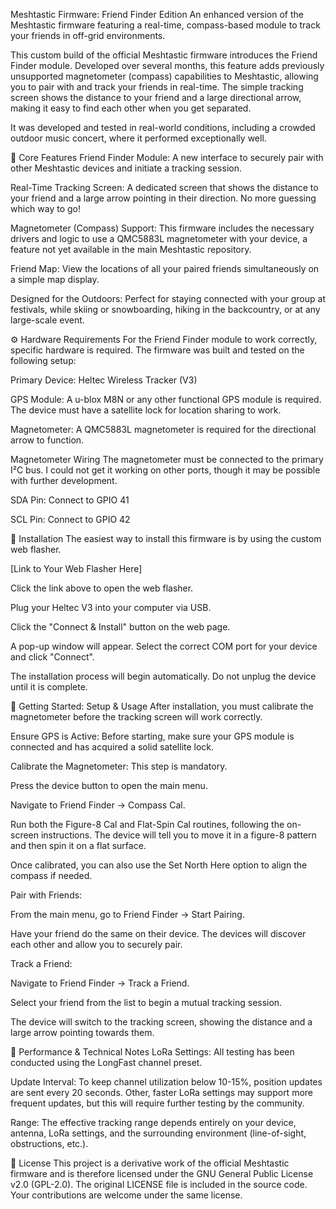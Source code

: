 Meshtastic Firmware: Friend Finder Edition
An enhanced version of the Meshtastic firmware featuring a real-time, compass-based module to track your friends in off-grid environments.

This custom build of the official Meshtastic firmware introduces the Friend Finder module. Developed over several months, this feature adds previously unsupported magnetometer (compass) capabilities to Meshtastic, allowing you to pair with and track your friends in real-time. The simple tracking screen shows the distance to your friend and a large directional arrow, making it easy to find each other when you get separated.

It was developed and tested in real-world conditions, including a crowded outdoor music concert, where it performed exceptionally well.

🎯 Core Features
Friend Finder Module: A new interface to securely pair with other Meshtastic devices and initiate a tracking session.

Real-Time Tracking Screen: A dedicated screen that shows the distance to your friend and a large arrow pointing in their direction. No more guessing which way to go!

Magnetometer (Compass) Support: This firmware includes the necessary drivers and logic to use a QMC5883L magnetometer with your device, a feature not yet available in the main Meshtastic repository.

Friend Map: View the locations of all your paired friends simultaneously on a simple map display.

Designed for the Outdoors: Perfect for staying connected with your group at festivals, while skiing or snowboarding, hiking in the backcountry, or at any large-scale event.

⚙️ Hardware Requirements
For the Friend Finder module to work correctly, specific hardware is required. The firmware was built and tested on the following setup:

Primary Device: Heltec Wireless Tracker (V3)

GPS Module: A u-blox M8N or any other functional GPS module is required. The device must have a satellite lock for location sharing to work.

Magnetometer: A QMC5883L magnetometer is required for the directional arrow to function.

Magnetometer Wiring
The magnetometer must be connected to the primary I²C bus. I could not get it working on other ports, though it may be possible with further development.

SDA Pin: Connect to GPIO 41

SCL Pin: Connect to GPIO 42

💾 Installation
The easiest way to install this firmware is by using the custom web flasher.

[Link to Your Web Flasher Here]

Click the link above to open the web flasher.

Plug your Heltec V3 into your computer via USB.

Click the "Connect & Install" button on the web page.

A pop-up window will appear. Select the correct COM port for your device and click "Connect".

The installation process will begin automatically. Do not unplug the device until it is complete.

🚀 Getting Started: Setup & Usage
After installation, you must calibrate the magnetometer before the tracking screen will work correctly.

Ensure GPS is Active: Before starting, make sure your GPS module is connected and has acquired a solid satellite lock.

Calibrate the Magnetometer: This step is mandatory.

Press the device button to open the main menu.

Navigate to Friend Finder -> Compass Cal.

Run both the Figure-8 Cal and Flat-Spin Cal routines, following the on-screen instructions. The device will tell you to move it in a figure-8 pattern and then spin it on a flat surface.

Once calibrated, you can also use the Set North Here option to align the compass if needed.

Pair with Friends:

From the main menu, go to Friend Finder -> Start Pairing.

Have your friend do the same on their device. The devices will discover each other and allow you to securely pair.

Track a Friend:

Navigate to Friend Finder -> Track a Friend.

Select your friend from the list to begin a mutual tracking session.

The device will switch to the tracking screen, showing the distance and a large arrow pointing towards them.

📡 Performance & Technical Notes
LoRa Settings: All testing has been conducted using the LongFast channel preset.

Update Interval: To keep channel utilization below 10-15%, position updates are sent every 20 seconds. Other, faster LoRa settings may support more frequent updates, but this will require further testing by the community.

Range: The effective tracking range depends entirely on your device, antenna, LoRa settings, and the surrounding environment (line-of-sight, obstructions, etc.).

📜 License
This project is a derivative work of the official Meshtastic firmware and is therefore licensed under the GNU General Public License v2.0 (GPL-2.0). The original LICENSE file is included in the source code. Your contributions are welcome under the same license.
